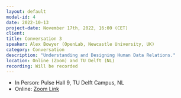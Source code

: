 ```yaml
---
layout: default
modal-id: 4
date: 2022-10-13
project-date: November 17th, 2022, 16:00 (CET)
client: 
title: Conversation 3
speaker: Alex Bowyer (OpenLab, Newcastle University, UK)
category: Conversation
description: "Understanding and Designing Human Data Relations."
location: Online (Zoom) and TU Delft (NL) 
recording: Will be recorded
---
```


* In Person: Pulse Hall 9, TU Delft Campus, NL
* Online: [Zoom Link](https://tudelft.zoom.us/j/98657027065?pwd=bktvN0FVZUdPZ0YvaTZkWG9LLzltZz09)